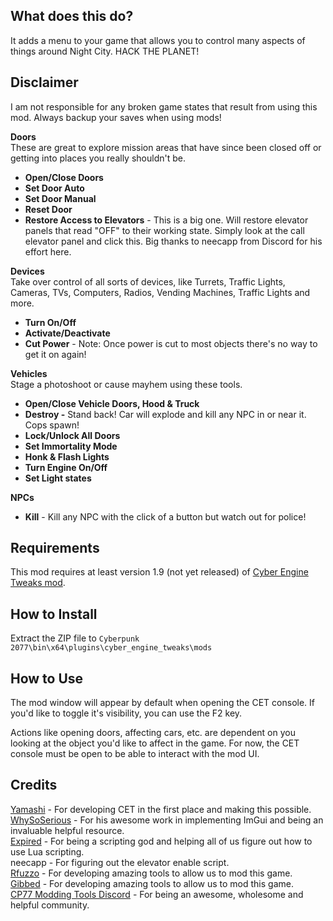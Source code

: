 ## **What does this do?**
It adds a menu to your game that allows you to control many aspects of things around Night City. HACK THE PLANET!  


## Disclaimer
I am not responsible for any broken game states that result from using this mod. Always backup your saves when using mods!
  
**Doors**  
These are great to explore mission areas that have since been closed off or getting into places you really shouldn't be.  

-   **Open/Close Doors**
-   **Set Door Auto**
-   **Set Door Manual**
-   **Reset Door**
-   **Restore Access to Elevators**  - This is a big one. Will restore elevator panels that read "OFF" to their working state. Simply look at the call elevator panel and click this. Big thanks to neecapp from Discord for his effort here.

  
**Devices**  
Take over control of all sorts of devices, like Turrets, Traffic Lights, Cameras, TVs, Computers, Radios, Vending Machines, Traffic Lights and more.  

-   **Turn On/Off**
-   **Activate/Deactivate**
-   **Cut Power** - Note: Once power is cut to most objects there's no way to get it on again!

  
**Vehicles**  
Stage a photoshoot or cause mayhem using these tools.  

-   **Open/Close Vehicle Doors, Hood & Truck**
-   **Destroy -** Stand back! Car will explode and kill any NPC in or near it. Cops spawn!
-   **Lock/Unlock All Doors**
-   **Set Immortality Mode**
-   **Honk & Flash Lights**
-   **Turn Engine On/Off**
-   **Set Light states**

**NPCs**  

-   **Kill** - Kill any NPC with the click of a button but watch out for police!


## Requirements
This mod requires at least version 1.9 (not yet released) of [Cyber Engine Tweaks mod](https://github.com/yamashi/CyberEngineTweaks/releases).  
  
  

## **How to Install**

  
Extract the ZIP file to `Cyberpunk 2077\bin\x64\plugins\cyber_engine_tweaks\mods  
`  
  

## **How to Use**

The mod window will appear by default when opening the CET console. If you'd like to toggle it's visibility, you can use the F2 key.  
  
Actions like opening doors, affecting cars, etc. are dependent on you looking at the object you'd like to affect in the game. For now, the CET console must be open to be able to interact with the mod UI.  
  
  

## **Credits**

[Yamashi](https://github.com/yamashi) - For developing CET in the first place and making this possible.  
[WhySoSerious](https://github.com/WSSDude420) - For his awesome work in implementing ImGui and being an invaluable helpful resource.  
[Expired](https://github.com/expired6978) - For being a scripting god and helping all of us figure out how to use Lua scripting.  
neecapp - For figuring out the elevator enable script.  
[Rfuzzo](https://github.com/rfuzzo) - For developing amazing tools to allow us to mod this game.  
[Gibbed](https://github.com/gibbed/) - For developing amazing tools to allow us to mod this game.  
[CP77 Modding Tools Discord](https://discord.gg/cFZv8F3p) - For being an awesome, wholesome and helpful community.